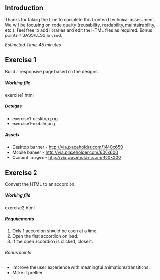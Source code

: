 Introduction
---
Thanks for taking the time to complete this frontend technical assessment. We will be focusing on code quality (reusability, readability, maintainability, etc.). Feel free to add libraries and edit the HTML files as required. Bonus points if SASS/LESS is used. 

*Estimated Time: 45 minutes* 

Exercise 1
---
Build a responsive page based on the designs.

##### Working file
exercise1.html

##### Designs
* exercise1-desktop.png
* exercise1-mobile.png

##### Assets
* Desktop banner - http://via.placeholder.com/1440x650
* Mobile banner - http://via.placeholder.com/600x600
* Content images - http://via.placeholder.com/400x300

Exercise 2
---
Convert the HTML to an accordion.

##### Working file
exercise2.html

##### Requirements
1. Only 1 accordion should be open at a time.
2. Open the first accordion on load.
3. If the open accordion is clicked, close it.

###### Bonus points
* Improve the user experience with meaningful animations/transitions.
* Make it prettier.
